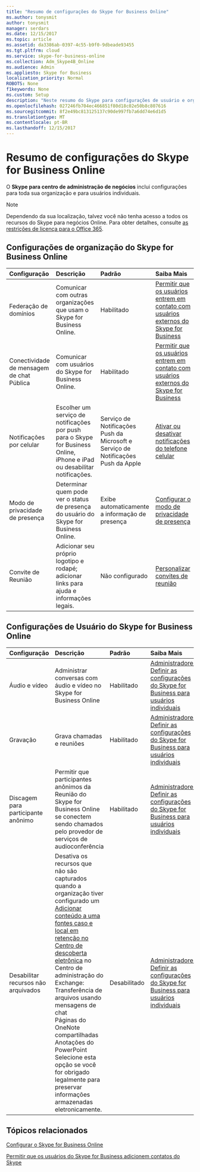 ```yaml
---
title: "Resumo de configurações do Skype for Business Online"
ms.author: tonysmit
author: tonysmit
manager: serdars
ms.date: 12/15/2017
ms.topic: article
ms.assetid: da3386ab-0397-4c55-b9f0-9dbeade93455
ms.tgt.pltfrm: cloud
ms.service: skype-for-business-online
ms.collection: Adm_Skype4B_Online
ms.audience: Admin
ms.appliesto: Skype for Business
localization_priority: Normal
ROBOTS: None
f1keywords: None
ms.custom: Setup
description: "Neste resumo do Skype para configurações de usuário e organização de negócios pode ajudá-lo a saber mais sobre conectividade de IM público, convites para reuniões, registro de chamadas e reuniões e muito mais.  "
ms.openlocfilehash: 027246fb704ec466851f80d18c02e50b8c807616
ms.sourcegitcommit: 8f2e49bc813125137c90de997fb7a6dd74e6d1d5
ms.translationtype: MT
ms.contentlocale: pt-BR
ms.lasthandoff: 12/15/2017
---
```

# <a name="skype-for-business-online-settings-summary"></a>Resumo de configurações do Skype for Business Online

O **Skype para centro de administração de negócios** inclui configurações para toda sua organização e para usuários individuais. 
  
> [!NOTE]
>  Dependendo da sua localização, talvez você não tenha acesso a todos os recursos do Skype para negócios Online. Para obter detalhes, consulte [as restrições de licença para o Office 365](https://go.microsoft.com/fwlink/?LinkId=529483). 
  
## <a name="skype-for-business-online-organization-settings"></a>Configurações de organização do Skype for Business Online
<a name="__top"> </a>

|**Configuração**|**Descrição**|**Padrão**|**Saiba Mais**|
|:-----|:-----|:-----|:-----|
|Federação de domínios  <br/> |Comunicar com outras organizações que usam o Skype for Business Online.  <br/> |Habilitado  <br/> |[Permitir que os usuários entrem em contato com usuários externos do Skype for Business](allow-users-to-contact-external-skype-for-business-users.md) <br/> |
|Conectividade de mensagem de chat Pública  <br/> |Comunicar com usuários do Skype for Business Online.  <br/> |Habilitado  <br/> |[Permitir que os usuários entrem em contato com usuários externos do Skype for Business](allow-users-to-contact-external-skype-for-business-users.md) <br/> |
|Notificações por celular  <br/> |Escolher um serviço de notificações por push para o Skype for Business Online, iPhone e iPad ou desabilitar notificações.  <br/> |Serviço de Notificações Push da Microsoft e Serviço de Notificações Push da Apple  <br/> |[Ativar ou desativar notificações do telefone celular](turn-on-or-off-mobile-phone-notifications.md) <br/> |
|Modo de privacidade de presença  <br/> |Determinar quem pode ver o status de presença do usuário do Skype for Business Online.  <br/> |Exibe automaticamente a informação de presença  <br/> |[Configurar o modo de privacidade de presença](configure-presence-privacy-mode.md) <br/> |
|Convite de Reunião  <br/> |Adicionar seu próprio logotipo e rodapé; adicionar links para ajuda e informações legais.  <br/> |Não configurado  <br/> |[Personalizar convites de reunião](customize-meeting-invitations.md) <br/> |
   
## <a name="skype-for-business-online-user-settings"></a>Configurações de Usuário do Skype for Business Online
<a name="__toc314837470"> </a>

|**Configuração**|**Descrição**|**Padrão**|**Saiba Mais**|
|:-----|:-----|:-----|:-----|
|Áudio e vídeo  <br/> |Administrar conversas com áudio e vídeo no Skype for Business Online  <br/> |Habilitado  <br/> |[Administradores: Definir as configurações do Skype for Business para usuários individuais](configure-skype-for-business-settings-for-individual-users.md) <br/> |
|Gravação  <br/> |Grava chamadas e reuniões  <br/> |Habilitado  <br/> |[Administradores: Definir as configurações do Skype for Business para usuários individuais](configure-skype-for-business-settings-for-individual-users.md) <br/> |
|Discagem para participante anônimo  <br/> |Permitir que participantes anônimos da Reunião do Skype for Business Online se conectem sendo chamados pelo provedor de serviços de audioconferência  <br/> |Habilitado  <br/> |[Administradores: Definir as configurações do Skype for Business para usuários individuais](configure-skype-for-business-settings-for-individual-users.md) <br/> |
|Desabilitar recursos não arquivados  <br/> | Desativa os recursos que não são capturados quando a organização tiver configurado um [Adicionar conteúdo a uma fontes caso e local em retenção no Centro de descoberta eletrônica](https://go.microsoft.com/fwlink/?LinkId=529482) no Centro de administração do Exchange: <br/>  Transferência de arquivos usando mensagens de chat <br/>  Páginas do OneNote compartilhadas <br/>  Anotações do PowerPoint <br/>  Selecione esta opção se você for obrigado legalmente para preservar informações armazenadas eletronicamente. <br/> |Desabilitado  <br/> |[Administradores: Definir as configurações do Skype for Business para usuários individuais](configure-skype-for-business-settings-for-individual-users.md) <br/> |
   
## <a name="related-topics"></a>Tópicos relacionados
[Configurar o Skype for Business Online](set-up-skype-for-business-online.md)

[Permitir que os usuários do Skype for Business adicionem contatos do Skype](let-skype-for-business-users-add-skype-contacts.md)

